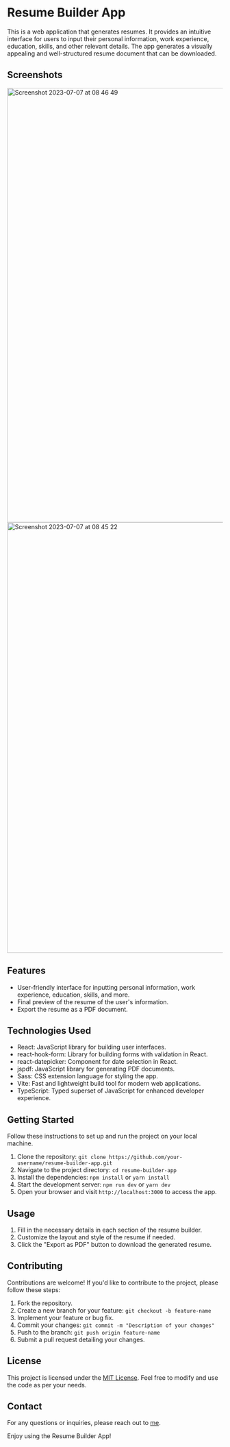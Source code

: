 # Resume Builder App

This is a web application that generates resumes. It provides an intuitive interface for users to input their personal information, work experience, education, skills, and other relevant details. The app generates a visually appealing and well-structured resume document that can be downloaded.

## Screenshots

<img width="1014" alt="Screenshot 2023-07-07 at 08 46 49" src="https://github.com/muriukialex/resume-builder/assets/51236424/fdb6b4d4-0702-4b5a-88d6-a7294208e4db">

<img width="1005" alt="Screenshot 2023-07-07 at 08 45 22" src="https://github.com/muriukialex/resume-builder/assets/51236424/77c6b325-441b-4066-83d3-c0fc1774a58c">

## Features
- User-friendly interface for inputting personal information, work experience, education, skills, and more.
- Final preview of the resume of the user's information.
- Export the resume as a PDF document.

## Technologies Used
- React: JavaScript library for building user interfaces.
- react-hook-form: Library for building forms with validation in React.
- react-datepicker: Component for date selection in React.
- jspdf: JavaScript library for generating PDF documents.
- Sass: CSS extension language for styling the app.
- Vite: Fast and lightweight build tool for modern web applications.
- TypeScript: Typed superset of JavaScript for enhanced developer experience.

## Getting Started
Follow these instructions to set up and run the project on your local machine.

1. Clone the repository: `git clone https://github.com/your-username/resume-builder-app.git`
2. Navigate to the project directory: `cd resume-builder-app`
3. Install the dependencies: `npm install` or `yarn install`
4. Start the development server: `npm run dev` or `yarn dev`
5. Open your browser and visit `http://localhost:3000` to access the app.

## Usage
1. Fill in the necessary details in each section of the resume builder.
2. Customize the layout and style of the resume if needed.
3. Click the "Export as PDF" button to download the generated resume.

## Contributing
Contributions are welcome! If you'd like to contribute to the project, please follow these steps:

1. Fork the repository.
2. Create a new branch for your feature: `git checkout -b feature-name`
3. Implement your feature or bug fix.
4. Commit your changes: `git commit -m "Description of your changes"`
5. Push to the branch: `git push origin feature-name`
6. Submit a pull request detailing your changes.

## License
This project is licensed under the [MIT License](LICENSE). Feel free to modify and use the code as per your needs.

## Contact
For any questions or inquiries, please reach out to [me](mailto:alexmuriukimaina254@gmail.com).

Enjoy using the Resume Builder App!
